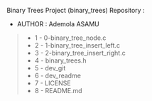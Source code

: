 Binary Trees Project (binary_trees) Repository :
- AUTHOR  : Ademola ASAMU
> - 1 - 0-binary_tree_node.c
> - 2 - 1-binary_tree_insert_left.c
> - 3 - 2-binary_tree_insert_right.c
> - 4 - binary_trees.h
> - 5 - dev_git
> - 6 - dev_readme
> - 7 - LICENSE
> - 8 - README.md
